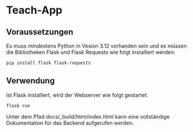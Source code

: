 # Teach-App

## Voraussetzungen

Es muss mindestens Python in Vesion 3.12 vorhanden sein und es müssen die Bibliotheken Flask und Flask Requests wie folgt installiert werden:

```shell
pip install flask flask-requests
```

## Verwendung

Ist Flask installiert, wird der Webserver wie folgt gestartet:

```shell
flask run
```

Unter dem Pfad docs/_build/html/index.html kann eine vollständige Dokumentation für das Backend aufgerufen werden.